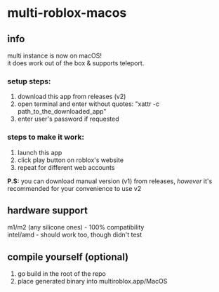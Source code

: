 # multi-roblox-macos

## info
multi instance is now on macOS! \
it does work out of the box & supports teleport.

### setup steps:
1. download this app from releases (v2)
2. open terminal and enter without quotes: "xattr -c path_to_the_downloaded_app"
3. enter user's password if requested

### steps to make it work:
1. launch this app
2. click play button on roblox's website
3. repeat for different web accounts


**P.S:** you can download manual version (v1) from releases, *however* it's recommended for your convenience to use v2

## hardware support
m1/m2 (any silicone ones) - 100% compatibility \
intel/amd - should work too, though didn't test

## compile yourself (optional)
1. go build in the root of the repo
2. place generated binary into multiroblox.app/MacOS